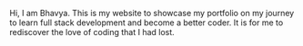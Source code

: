 Hi, I am Bhavya.
This is my website to showcase my portfolio on my journey to learn full stack development and become a better coder. It is for me to rediscover the love of coding that I had lost.